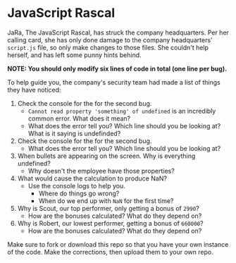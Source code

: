 # JavaScript Rascal

JaRa, The JavaScript Rascal, has struck the company headquarters. Per her calling card, she has only done damage to the company headquarters' `script.js` file, so only make changes to those files. She couldn't help herself, and has left some punny hints behind.

**NOTE: You should only modify six lines of code in total (one line per bug).**

To help guide you, the company's security team had made a list of things they have noticed:

1. Check the console for the for the second bug.
    - `Cannot read property 'something' of undefined` is an incredibly common error. What does it mean?
    - What does the error tell you? Which line should you be looking at? What is it saying is undefinded?
2. Check the console for the for the second bug.
    - What does the error tell you? Which line should you be looking at?
3. When bullets are appearing on the screen. Why is everything undefined?
    - Why doesn't the employee have those properties?
4. What would cause the calculation to produce NaN?
    - Use the console logs to help you.
        - Where do things go wrong?
        - When do we end up with `NaN` for the first time?
5. Why is Scout, our top performer, only getting a bonus of `2990`?
    - How are the bonuses calculated? What do they depend on?
6. Why is Robert, our lowest performer, getting a bonus of `660000`?
    - How are the bonuses calculated? What do they depend on?

Make sure to fork or download this repo so that you have your own instance of the code. Make the corrections, then upload them to your own repo.
